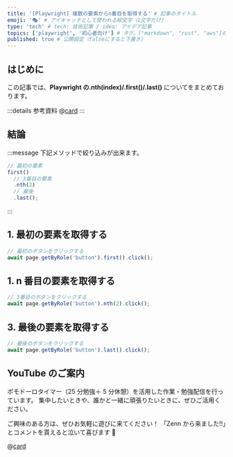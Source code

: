 ```yaml
---
title: '[Playwright] 複数の要素からn番目を取得する' # 記事のタイトル
emoji: '🎭' # アイキャッチとして使われる絵文字（1文字だけ）
type: 'tech' # tech: 技術記事 / idea: アイデア記事
topics: ['playwright', '初心者向け'] # タグ。["markdown", "rust", "aws"]のように指定する
published: true # 公開設定（falseにすると下書き）
---
```


## はじめに

この記事では、**Playwright の.nth(index)/.first()/.last()** についてをまとめております。

:::details 参考資料
@[card](https://gihyo.jp/book/2024/978-4-297-14220-9)
:::

## 結論

:::message
下記メソッドで絞り込みが出来ます。

```ts
// 最初の要素
first()
  // 3番目の要素
  .nth(2)
  // 最後
  .last();
```

:::

## 1. 最初の要素を取得する

```ts
// 最初のボタンをクリックする
await page.getByRole('button').first().click();
```

## 1. n 番目の要素を取得する

```ts
// 3番目のボタンをクリックする
await page.getByRole('button').nth(2).click();
```

## 3. 最後の要素を取得する

```ts
// 最後のボタンをクリックする
await page.getByRole('button').last().click();
```

## YouTube のご案内

ポモドーロタイマー（25 分勉強＋ 5 分休憩）を活用した作業・勉強配信を行っています。
集中したいときや、誰かと一緒に頑張りたいときに、ぜひご活用ください。

ご興味のある方は、ぜひお気軽に遊びに来てください！
「Zenn から来ました!!」とコメントを貰えると泣いて喜びます 🤣

@[card](https://www.youtube.com/@aew2sbee)
